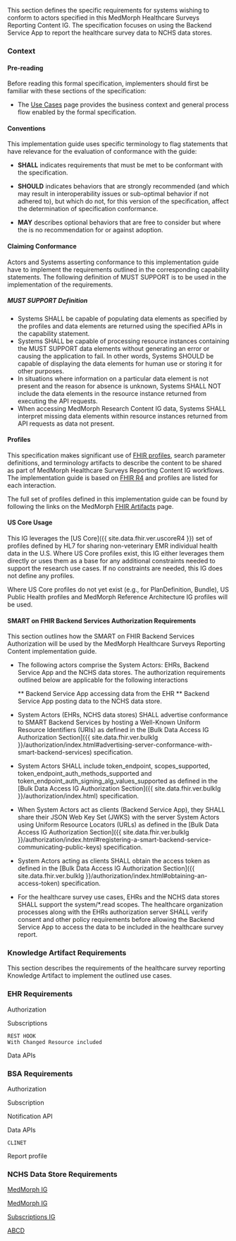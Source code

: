 This section defines the specific requirements for systems wishing to conform to actors specified in this MedMorph Healthcare Surveys Reporting Content IG.  The specification focuses on using the Backend Service App to report the healthcare survey data to NCHS data stores.

### Context

#### Pre-reading
Before reading this formal specification, implementers should first be familiar with these sections of the specification:

* The [Use Cases](usecases.html) page provides the business context and general process flow enabled by the formal specification.


#### Conventions
This implementation guide uses specific terminology to flag statements that have relevance for the evaluation of conformance with the guide:

* **SHALL** indicates requirements that must be met to be conformant with the specification.

* **SHOULD** indicates behaviors that are strongly recommended (and which may result in interoperability issues or sub-optimal behavior if not adhered to), but which do not, for this version of the specification, affect the determination of specification conformance.

* **MAY** describes optional behaviors that are free to consider but where the is no recommendation for or against adoption.


#### Claiming Conformance 

Actors and Systems asserting conformance to this implementation guide have to implement the requirements outlined in the corresponding capability statements. The following definition of MUST SUPPORT is to be used in the implementation of the requirements.

##### MUST SUPPORT Definition

* Systems SHALL be capable of populating data elements as specified by the profiles and data elements are returned using the specified APIs in the capability statement.
* Systems SHALL be capable of processing resource instances containing the MUST SUPPORT data elements without generating an error or causing the application to fail. In other words, Systems SHOULD be capable of displaying the data elements for human use or storing it for other purposes.
* In situations where information on a particular data element is not present and the reason for absence is unknown, Systems SHALL NOT include the data elements in the resource instance returned from executing the API requests.
* When accessing MedMorph Research Content IG data, Systems SHALL interpret missing data elements within resource instances returned from API requests as data not present.


#### Profiles
This specification makes significant use of [FHIR profiles]({{site.data.fhir.path}}profiling.html), search parameter definitions, and terminology artifacts to describe the content to be shared as part of MedMorph Healthcare Surveys Reporting Content IG workflows. The implementation guide is based on [FHIR R4]({{site.data.fhir.path}}) and profiles are listed for each interaction.

The full set of profiles defined in this implementation guide can be found by following the links on the MedMorph [FHIR Artifacts](artifacts.html) page.


#### US Core Usage

This IG leverages the [US Core]({{ site.data.fhir.ver.uscoreR4 }}) set of profiles defined by HL7 for sharing non-veterinary EMR individual health data in the U.S.  Where US Core profiles exist, this IG either leverages them directly or uses them as a base for any additional constraints needed to support the research use cases.  If no constraints are needed, this IG does not define any profiles.

Where US Core profiles do not yet exist (e.g., for PlanDefinition, Bundle), US Public Health profiles and MedMorph Reference Architecture IG profiles will be used. 


#### SMART on FHIR Backend Services Authorization Requirements

This section outlines how the SMART on FHIR Backend Services Authorization will be used by the MedMorph Healthcare Surveys Reporting Content implementation guide. 

* The following actors comprise the System Actors: EHRs, Backend Service App and the NCHS data stores. The authorization requirements outlined below are applicable for the following interactions 

    ** Backend Service App accessing data from the EHR
    ** Backend Service App posting data to the NCHS data store.

* System Actors (EHRs, NCHS data stores) SHALL advertise conformance to SMART Backend Services by hosting a Well-Known Uniform Resource Identifiers (URIs) as defined in the [Bulk Data Access IG Authorization Section]({{ site.data.fhir.ver.bulkIg }}/authorization/index.html#advertising-server-conformance-with-smart-backend-services) specification.

* System Actors SHALL include token_endpoint, scopes_supported, token_endpoint_auth_methods_supported and token_endpoint_auth_signing_alg_values_supported as defined in the [Bulk Data Access IG Authorization Section]({{ site.data.fhir.ver.bulkIg }}/authorization/index.html) specification.

* When System Actors act as clients (Backend Service App), they SHALL share their JSON Web Key Set (JWKS) with the server System Actors using Uniform Resource Locators (URLs) as defined in the [Bulk Data Access IG Authorization Section]({{ site.data.fhir.ver.bulkIg }}/authorization/index.html#registering-a-smart-backend-service-communicating-public-keys) specification.

* System Actors acting as clients SHALL obtain the access token as defined in the [Bulk Data Access IG Authorization Section]({{ site.data.fhir.ver.bulkIg }}/authorization/index.html#obtaining-an-access-token) specification.

* For the healthcare survey use cases, EHRs and the NCHS data stores SHALL support the system/*.read scopes. The healthcare organization processes along with the EHRs authorization server SHALL verify consent and other policy requirements before allowing the Backend Service App to access the data to be included in the healthcare survey report. 
 

### Knowledge Artifact Requirements 

This section describes the requirements of the healthcare survey reporting Knowledge Artifact to implement the outlined use cases.


 

### EHR Requirements

Authorization

Subscriptions 
	
	REST HOOK	
	With Changed Resource included 

Data APIs 
 

### BSA Requirements 

Authorization

Subscription 

Notification API

Data APIs

	CLINET 

Report profile





### NCHS Data Store Requirements 


[MedMorph IG]({{site.data.fhir.ver.medmorphIg}}/contentig.html)


[MedMorph IG]({{site.data.fhir.ver.medmorphIg}}/StructureDefinition-us-ph-reporting-bundle.html)

[Subscriptions IG]({{site.data.fhir.ver.subscriptionsIg}}/StructureDefinition-backport-subscription.html)

[ABCD]({{site.data.fhir.ver.uscoreR4}}/CapabilityStatement-us-core-server.html)

